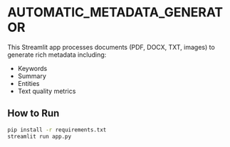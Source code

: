 # AUTOMATIC_METADATA_GENERATOR

This Streamlit app processes documents (PDF, DOCX, TXT, images) to generate rich metadata including:
- Keywords
- Summary
- Entities
- Text quality metrics

## How to Run

```bash
pip install -r requirements.txt
streamlit run app.py
